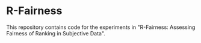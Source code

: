 # R-Fairness
This repository contains code for the experiments in "R-Fairness: Assessing Fairness of Ranking in Subjective Data".
